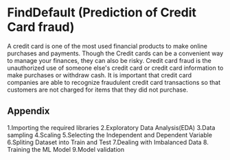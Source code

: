 
# FindDefault (Prediction of Credit Card fraud)

A credit card is one of the most used financial products to make online purchases and
payments. Though the Credit cards can be a convenient way to manage your finances, they can
also be risky. Credit card fraud is the unauthorized use of someone else&#39;s credit card or credit
card information to make purchases or withdraw cash.
It is important that credit card companies are able to recognize fraudulent credit card
transactions so that customers are not charged for items that they did not purchase.


## Appendix

1.Importing the required libraries
2.Exploratory Data Analysis(EDA)
3.Data sampling
4.Scaling
5.Selecting the Independent and Dependent Variable
6.Spliting Dataset into Train and Test
7.Dealing with Imbalanced Data
8. Training the ML Model
9.Model validation
